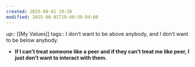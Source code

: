 ```yaml
---
created: 2025-08-01 19:39
modified: 2025-08-01T19:40:39-04:00
---
```

up:: [[My Values]]
tags::
 I don’t want to be above anybody, and I don’t want to be below anybody.


<!--
Define the behaviors that align with this value. These actions will guide you back, when you fall off track. Be sure to include the “why” behind each. -->
- **If I can’t treat someone like a peer and if they can’t treat me like peer, I just don’t want to interact with them.** 



